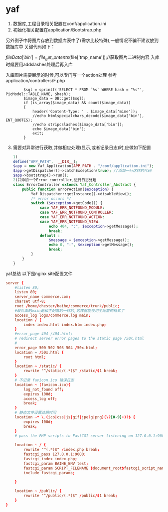 yaf
===

1. 数据库,工程目录相关配置在conf/application.ini
2. 初始化相关配置在application/Bootstrap.php

另外例子中将图片存放到数据库表中了(需求比较特殊),一般情况不骗不建议放到数据库中
关键代码如下：

$fileData['bin'] = file_get_contents($file['tmp_name']);//获取图片二进制内容
入库时候要用addslashes处理后再入库

入库图片需要展示的时候,可以专门写一个action处理
参考application/controllers/F.php

            $sql = sprintf('SELECT * FROM `%s` WHERE hash = "%s"', PicModel::TABLE_NAME, $hash);
            $image_data = DB::get($sql);
            if (is_array($image_data) && count($image_data))
            {   
                header('Content-Type: ' . $image_data['mime']);
                //echo htmlspecialchars_decode($image_data['bin'], ENT_QUOTES);
                //echo stripcslashes($image_data['bin']);
                echo $image_data['bin'];
                exit;
            } 
 3. 需要对异常进行获取,并做相应处理(显示,或者记录日志)时,应做如下配置
 	
 	```php
	1)
	define("APP_PATH",  __DIR__);  
	$app = new Yaf_Application(APP_PATH . "/conf/application.ini");  
	$app->getDispatcher()->catchException(true); //添加一行这样的代码
	$app->bootstrap()->run();
	2)并添加一个Error controller,进行日志处理
	class ErrorController extends Yaf_Controller_Abstract {
	    public function errorAction($exception) {
	        Yaf_Dispatcher::getInstance()->disableView();
	        /* error occurs */
	        switch ($exception->getCode()) {
	            case YAF_ERR_NOTFOUND_MODULE:
	            case YAF_ERR_NOTFOUND_CONTROLLER:
	            case YAF_ERR_NOTFOUND_ACTION:
	            case YAF_ERR_NOTFOUND_VIEW:
	                echo 404, ":", $exception->getMessage();
	                break;
	            default :
	                $message = $exception->getMessage();
	                echo 0, ":", $exception->getMessage();
	                break;
	        }
	    }
	}
	```
	
yaf总结
以下是nginx site配置文件

```conf
server {
    #listen 80;
    listen 80;
    server_name commerce.com;
    charset utf-8;
    root /home/chester/baihe/commerce/trunk/public;
    #最后面的main是和主配置的一样的,这样就能使用主配置的格式了
    access_log logs/commerce.log main;
    location / {
        index index.html index.htm index.php;
    }
    #error_page 404 /404.html;
    # redirect server error pages to the static page /50x.html
    #
    error_page 500 502 503 504 /50x.html;
    location = /50x.html {
        root html;
    }
    location ~ /static/ {
        rewrite "^/static/(.*)$" /static/$1 break;
    }
    # 不记录 favicon.ico 错误日志
    location ~ (favicon.ico){
        log_not_found off;
        expires 100d;
        access_log off;
        break;
    }
    # 静态文件设置过期时间
    location ~* \.(ico|css|js|gif|jpe?g|png)(\?[0-9]+)?$ {
        expires 100d;
        break;
    }
    # pass the PHP scripts to FastCGI server listening on 127.0.0.1:9000
	
	location ~ / {
        rewrite "^(.*)$" /index.php break;
        fastcgi_pass 127.0.0.1:9000;
		fastcgi_index index.php;
        fastcgi_param BAIHE_ENV test;
		fastcgi_param SCRIPT_FILENAME $document_root$fastcgi_script_name;
        include fastcgi_params;
    
	}

    location ~ /public/ {
        rewrite "^/public/(.*)$" /public/$1 break;
    }
}
```

